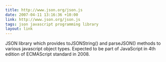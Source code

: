 ```yaml
---
title: http://www.json.org/json.js
date: 2007-04-11 13:16:36 +10:00
link: http://www.json.org/json.js
tags: json javascript programming library
layout: link
---
```

JSON library which provides toJSONString() and parseJSON() methods to various javascript object types. Expected to be part of JavaScript in 4th edition of ECMAScript standard in 2008.
